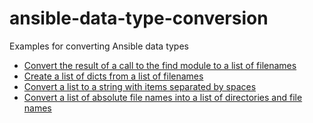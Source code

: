 # ansible-data-type-conversion
Examples for converting Ansible data types

- [Convert the result of a call to the find module to a list of filenames](https://github.com/berndfinger/ansible-data-type-conversion/blob/main/find-result-to-list-of-filenames.md)
- [Create a list of dicts from a list of filenames](https://github.com/berndfinger/ansible-data-type-conversion/blob/main/create-list-of-dicts-from-list-of-filenames.md)
- [Convert a list to a string with items separated by spaces](https://github.com/berndfinger/ansible-data-type-conversion/blob/main/list-to-space-separated-string.md)
- [Convert a list of absolute file names into a list of directories and file names](https://github.com/berndfinger/ansible-data-type-conversion/blob/main/create-list-of-dicts-from-list-of-filenames.md)
